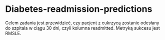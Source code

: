 # Diabetes-readmission-predictions
 Celem zadania jest przewidzieć, czy pacjent z cukrzycą zostanie odesłany do szpitala w ciągu 30 dni, czyli kolumna readmitted.  Metryką sukcesu jest RMSLE.


